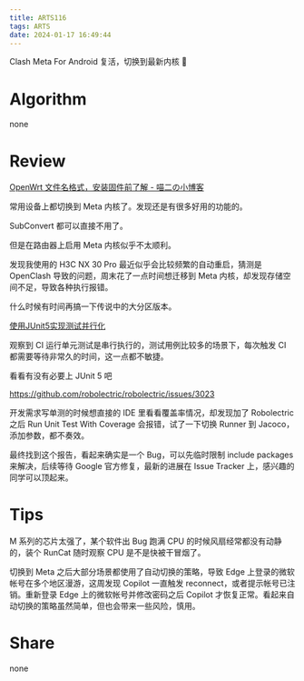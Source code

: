 ```yaml
---
title: ARTS116
tags: ARTS
date: 2024-01-17 16:49:44
---
```


Clash Meta For Android 复活，切换到最新内核 🎉

<!--more-->

# Algorithm

none

# Review

[OpenWrt 文件名格式，安装固件前了解 - 喵二の小博客](https://www.miaoer.xyz/posts/blog/format-openwrt#分区布局)

常用设备上都切换到 Meta 内核了。发现还是有很多好用的功能的。

SubConvert 都可以直接不用了。

但是在路由器上启用 Meta 内核似乎不太顺利。

发现我使用的 H3C NX 30 Pro 最近似乎会比较频繁的自动重启，猜测是 OpenClash 导致的问题，周末花了一点时间想迁移到 Meta 内核，却发现存储空间不足，导致各种执行报错。

什么时候有时间再搞一下传说中的大分区版本。

[使用JUnit5实现测试并行化](https://javakk.com/2944.html)

观察到 CI 运行单元测试是串行执行的，测试用例比较多的场景下，每次触发 CI 都需要等待非常久的时间，这一点都不敏捷。

看看有没有必要上 JUnit 5 吧

https://github.com/robolectric/robolectric/issues/3023

开发需求写单测的时候想直接的 IDE 里看看覆盖率情况，却发现加了 Robolectric 之后 Run Unit Test With Coverage 会报错，试了一下切换 Runner 到 Jacoco，添加参数，都不奏效。

最终找到这个报告，看起来确实是一个 Bug，可以先临时限制 include packages 来解决，后续等待 Google 官方修复，最新的进展在 Issue Tracker 上，感兴趣的同学可以顶起来。

# Tips

M 系列的芯片太强了，某个软件出 Bug 跑满 CPU 的时候风扇经常都没有动静的，装个 RunCat 随时观察 CPU 是不是快被干冒烟了。

切换到 Meta 之后大部分场景都使用了自动切换的策略，导致 Edge 上登录的微软帐号在多个地区漫游，这周发现 Copilot 一直触发 reconnect，或者提示帐号已注销。重新登录 Edge 上的微软帐号并修改密码之后 Copilot 才恢复正常。看起来自动切换的策略虽然简单，但也会带来一些风险，慎用。

# Share

none
